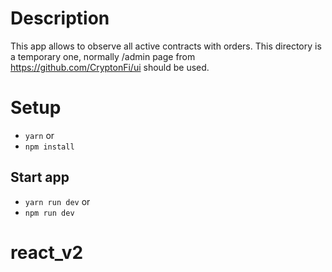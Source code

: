 # Description

This app allows to observe all active contracts with orders.
This directory is a temporary one, normally /admin page from https://github.com/CryptonFi/ui should be used.

# Setup

-   `yarn`
or
-   `npm install`

## Start app

-   `yarn run dev`
or
-   `npm run dev`
# react_v2
